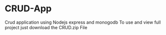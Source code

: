 # CRUD-App
Crud application using Nodejs express and monogodb
To use and view full project just download the CRUD.zip File
